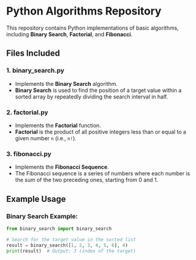# Python Algorithms Repository

This repository contains Python implementations of basic algorithms, including **Binary Search**, **Factorial**, and **Fibonacci**.

## Files Included

### 1. **binary_search.py**
   - Implements the **Binary Search** algorithm.
   - **Binary Search** is used to find the position of a target value within a sorted array by repeatedly dividing the search interval in half.

### 2. **factorial.py**
   - Implements the **Factorial** function.
   - **Factorial** is the product of all positive integers less than or equal to a given number `n` (i.e., `n!`).

### 3. **fibonacci.py**
   - Implements the **Fibonacci Sequence**.
   - The Fibonacci sequence is a series of numbers where each number is the sum of the two preceding ones, starting from 0 and 1.

## Example Usage

### Binary Search Example:
```python
from binary_search import binary_search

# Search for the target value in the sorted list
result = binary_search([1, 2, 3, 4, 5, 6], 4)
print(result)  # Output: 3 (index of the target)
